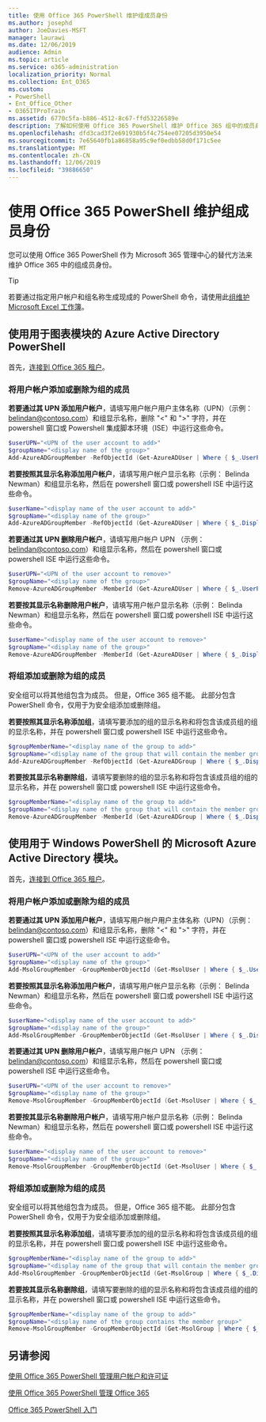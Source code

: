 ```yaml
---
title: 使用 Office 365 PowerShell 维护组成员身份
ms.author: josephd
author: JoeDavies-MSFT
manager: laurawi
ms.date: 12/06/2019
audience: Admin
ms.topic: article
ms.service: o365-administration
localization_priority: Normal
ms.collection: Ent_O365
ms.custom:
- PowerShell
- Ent_Office_Other
- O365ITProTrain
ms.assetid: 6770c5fa-b886-4512-8c67-ffd53226589e
description: 了解如何使用 Office 365 PowerShell 维护 Office 365 组中的成员身份。
ms.openlocfilehash: dfd3cad3f2e691930b5f4c754ee07205d3950e54
ms.sourcegitcommit: 7e65640fb1a86858a95c9ef0edbb58d0f171c5ee
ms.translationtype: MT
ms.contentlocale: zh-CN
ms.lasthandoff: 12/06/2019
ms.locfileid: "39886650"
---
```

# <a name="maintain-group-membership-with-office-365-powershell"></a>使用 Office 365 PowerShell 维护组成员身份

您可以使用 Office 365 PowerShell 作为 Microsoft 365 管理中心的替代方法来维护 Office 365 中的组成员身份。 

> [!TIP]
> 若要通过指定用户帐户和组名称生成现成的 PowerShell 命令，请使用此[组维护 Microsoft Excel 工作簿](https://github.com/MicrosoftDocs/OfficeDocs-Enterprise/raw/live/Enterprise/media/maintain-group-membership-with-office-365-powershell/GroupMaintPowerShellGenerator.xlsx)。 

## <a name="use-the-azure-active-directory-powershell-for-graph-module"></a>使用用于图表模块的 Azure Active Directory PowerShell
首先，[连接到 Office 365 租户](connect-to-office-365-powershell.md#connect-with-the-azure-active-directory-powershell-for-graph-module)。

### <a name="add-or-remove-user-accounts-as-members-of-a-group"></a>将用户帐户添加或删除为组的成员

**若要通过其 UPN 添加用户帐户**，请填写用户帐户用户主体名称（UPN）（示例： belindan@contoso.com）和组显示名称，删除 "<" 和 ">" 字符，并在 powershell 窗口或 Powershell 集成脚本环境（ISE）中运行这些命令。

```powershell
$userUPN="<UPN of the user account to add>"
$groupName="<display name of the group>"
Add-AzureADGroupMember -RefObjectId (Get-AzureADUser | Where { $_.UserPrincipalName -eq $userUPN }).ObjectID -ObjectId (Get-AzureADGroup | Where { $_.DisplayName -eq $groupName }).ObjectID
```

**若要按照其显示名称添加用户帐户**，请填写用户帐户显示名称（示例： Belinda Newman）和组显示名称，然后在 powershell 窗口或 powershell ISE 中运行这些命令。

```powershell
$userName="<display name of the user account to add>"
$groupName="<display name of the group>"
Add-AzureADGroupMember -RefObjectId (Get-AzureADUser | Where { $_.DisplayName -eq $userName }).ObjectID -ObjectId (Get-AzureADGroup | Where { $_.DisplayName -eq $groupName }).ObjectID
```

**若要通过其 UPN 删除用户帐户**，请填写用户帐户 UPN （示例： belindan@contoso.com）和组显示名称，然后在 powershell 窗口或 powershell ISE 中运行这些命令。

```powershell
$userUPN="<UPN of the user account to remove>"
$groupName="<display name of the group>"
Remove-AzureADGroupMember -MemberId (Get-AzureADUser | Where { $_.UserPrincipalName -eq $userUPN }).ObjectID -ObjectID (Get-AzureADGroup | Where { $_.DisplayName -eq $groupName }).ObjectID
```

**若要按其显示名称删除用户帐户**，请填写用户帐户显示名称（示例： Belinda Newman）和组显示名称，然后在 powershell 窗口或 powershell ISE 中运行这些命令。

```powershell
$userName="<display name of the user account to remove>"
$groupName="<display name of the group>"
Remove-AzureADGroupMember -MemberId (Get-AzureADUser | Where { $_.DisplayName -eq $userName }).ObjectID -ObjectID (Get-AzureADGroup | Where { $_.DisplayName -eq $groupName }).ObjectID
```

### <a name="add-or-remove-groups-as-members-of-a-group"></a>将组添加或删除为组的成员

安全组可以将其他组包含为成员。 但是，Office 365 组不能。 此部分包含 PowerShell 命令，仅用于为安全组添加或删除组。

**若要按照其显示名称添加组**，请填写要添加的组的显示名称和将包含该成员组的组的显示名称，并在 powershell 窗口或 powershell ISE 中运行这些命令。

```powershell
$groupMemberName="<display name of the group to add>"
$groupName="<display name of the group that will contain the member group>"
Add-AzureADGroupMember -RefObjectId (Get-AzureADGroup | Where { $_.DisplayName -eq $groupMemberName }).ObjectID -ObjectID (Get-AzureADGroup | Where { $_.DisplayName -eq $groupName }).ObjectID
```

**若要按其显示名称删除组**，请填写要删除的组的显示名称和将包含该成员组的组的显示名称，并在 powershell 窗口或 powershell ISE 中运行这些命令。

```powershell
$groupMemberName="<display name of the group to add>"
$groupName="<display name of the group that will contain the member group>"
Remove-AzureADGroupMember -MemberId (Get-AzureADGroup | Where { $_.DisplayName -eq $groupMemberName }).ObjectID -ObjectID (Get-AzureADGroup | Where { $_.DisplayName -eq $groupName }).ObjectID
```

## <a name="use-the-microsoft-azure-active-directory-module-for-windows-powershell"></a>使用用于 Windows PowerShell 的 Microsoft Azure Active Directory 模块。

首先，[连接到 Office 365 租户](connect-to-office-365-powershell.md#connect-with-the-microsoft-azure-active-directory-module-for-windows-powershell)。


### <a name="add-or-remove-user-accounts-as-members-of-a-group"></a>将用户帐户添加或删除为组的成员

**若要通过其 UPN 添加用户帐户**，请填写用户帐户用户主体名称（UPN）（示例： belindan@contoso.com）和组显示名称，删除 "<" 和 ">" 字符，并在 powershell 窗口或 powershell ISE 中运行这些命令。

```powershell
$userUPN="<UPN of the user account to add>"
$groupName="<display name of the group>"
Add-MsolGroupMember -GroupMemberObjectId (Get-MsolUser | Where { $_.UserPrincipalName -eq $userUPN }).ObjectID -GroupObjectId (Get-MsolGroup | Where { $_.DisplayName -eq $groupName }).ObjectID
```

**若要按照其显示名称添加用户帐户**，请填写用户帐户显示名称（示例： Belinda Newman）和组显示名称，然后在 powershell 窗口或 powershell ISE 中运行这些命令。

```powershell
$userName="<display name of the user account to add>"
$groupName="<display name of the group>"
Add-MsolGroupMember -GroupMemberObjectId (Get-MsolUser | Where { $_.DisplayName -eq $userName }).ObjectID -GroupObjectId (Get-MsolGroup | Where { $_.DisplayName -eq $groupName }).ObjectID
```

**若要通过其 UPN 删除用户帐户**，请填写用户帐户 UPN （示例： belindan@contoso.com）和组显示名称，然后在 powershell 窗口或 powershell ISE 中运行这些命令。

```powershell
$userUPN="<UPN of the user account to remove>"
$groupName="<display name of the group>"
Remove-MsolGroupMember -GroupMemberObjectId (Get-MsolUser | Where { $_.UserPrincipalName -eq $userUPN }).ObjectID -GroupObjectId (Get-MsolGroup | Where { $_.DisplayName -eq $groupName }).ObjectID
```

**若要按其显示名称删除用户帐户**，请填写用户帐户显示名称（示例： Belinda Newman）和组显示名称，然后在 powershell 窗口或 powershell ISE 中运行这些命令。

```powershell
$userName="<display name of the user account to remove>"
$groupName="<display name of the group>"
Remove-MsolGroupMember -GroupMemberObjectId (Get-MsolUser | Where { $_.DisplayName -eq $userName }).ObjectID -GroupObjectId (Get-MsolGroup | Where { $_.DisplayName -eq $groupName }).ObjectID
```

### <a name="add-or-remove-groups-as-members-of-a-group"></a>将组添加或删除为组的成员

安全组可以将其他组包含为成员。 但是，Office 365 组不能。 此部分包含 PowerShell 命令，仅用于为安全组添加或删除组。

**若要按照其显示名称添加组**，请填写要添加的组的显示名称和将包含该成员组的组的显示名称，并在 powershell 窗口或 powershell ISE 中运行这些命令。

```powershell
$groupMemberName="<display name of the group to add>"
$groupName="<display name of the group that will contain the member group>"
Add-MsolGroupMember -GroupMemberObjectId (Get-MsolGroup | Where { $_.DisplayName -eq $groupMemberName }).ObjectID -GroupObjectId (Get-MsolGroup | Where { $_.DisplayName -eq $groupName }).ObjectID -GroupMemberType Group
```

**若要按其显示名称删除组**，请填写要删除的组的显示名称和将包含该成员组的组的显示名称，并在 powershell 窗口或 powershell ISE 中运行这些命令。

```powershell
$groupMemberName="<display name of the group to add>"
$groupName="<display name of the group contains the member group>"
Remove-MsolGroupMember -GroupMemberObjectId (Get-MsolGroup | Where { $_.DisplayName -eq $groupMemberName }).ObjectID -GroupObjectId (Get-MsolGroup | Where { $_.DisplayName -eq $groupName }).ObjectID -GroupMemberType Group
```

## <a name="see-also"></a>另请参阅

[使用 Office 365 PowerShell 管理用户帐户和许可证](manage-user-accounts-and-licenses-with-office-365-powershell.md)
  
[使用 Office 365 PowerShell 管理 Office 365](manage-office-365-with-office-365-powershell.md)
  
[Office 365 PowerShell 入门](getting-started-with-office-365-powershell.md)

